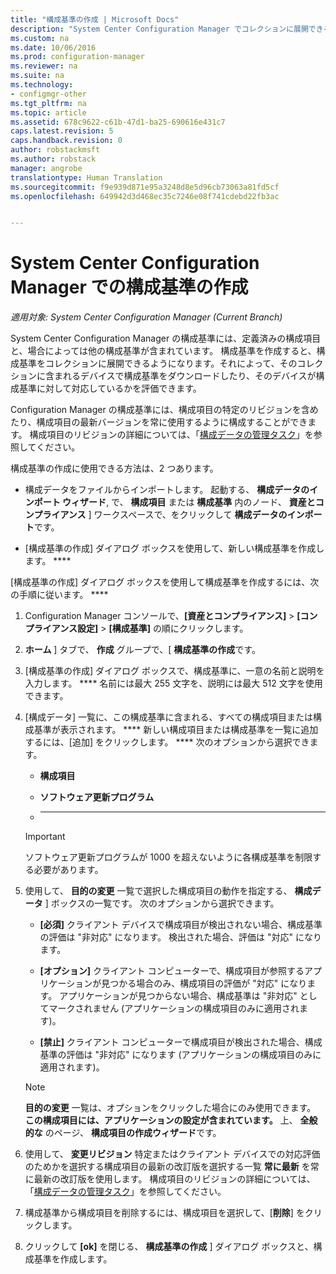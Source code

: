 ```yaml
---
title: "構成基準の作成 | Microsoft Docs"
description: "System Center Configuration Manager でコレクションに展開できる構成基準を作成します。"
ms.custom: na
ms.date: 10/06/2016
ms.prod: configuration-manager
ms.reviewer: na
ms.suite: na
ms.technology:
- configmgr-other
ms.tgt_pltfrm: na
ms.topic: article
ms.assetid: 678c9622-c61b-47d1-ba25-690616e431c7
caps.latest.revision: 5
caps.handback.revision: 0
author: robstackmsft
ms.author: robstack
manager: angrobe
translationtype: Human Translation
ms.sourcegitcommit: f9e939d871e95a3248d8e5d96cb73063a81fd5cf
ms.openlocfilehash: 649942d3d468ec35c7246e08f741cdebd22fb3ac


---
```

# <a name="create-configuration-baselines-in-system-center-configuration-manager"></a>System Center Configuration Manager での構成基準の作成

*適用対象: System Center Configuration Manager (Current Branch)*


System Center Configuration Manager の構成基準には、定義済みの構成項目と、場合によっては他の構成基準が含まれています。 構成基準を作成すると、構成基準をコレクションに展開できるようになります。それによって、そのコレクションに含まれるデバイスで構成基準をダウンロードしたり、そのデバイスが構成基準に対して対応しているかを評価できます。  

 Configuration Manager の構成基準には、構成項目の特定のリビジョンを含めたり、構成項目の最新バージョンを常に使用するように構成することができます。 構成項目のリビジョンの詳細については、「[構成データの管理タスク](../../compliance/deploy-use/management-tasks-for-configuration-data.md)」を参照してください。  

 構成基準の作成に使用できる方法は、2 つあります。  

-   構成データをファイルからインポートします。 起動する、 **構成データのインポート ウィザード**, で、 **構成項目** または **構成基準** 内のノード、 **資産とコンプライアンス** ] ワークスペースで、をクリックして **構成データのインポート**です。  

-   [構成基準の作成] ダイアログ ボックスを使用して、新しい構成基準を作成します。 ****  

 [構成基準の作成] ダイアログ ボックスを使用して構成基準を作成するには、次の手順に従います。 ****  

1.  Configuration Manager コンソールで、**[資産とコンプライアンス]** > **[コンプライアンス設定]** > **[構成基準]** の順にクリックします。  

3.  **ホーム** ] タブで、 **作成** グループで、[ **構成基準の作成**です。  

4.  [構成基準の作成] ダイアログ ボックスで、構成基準に、一意の名前と説明を入力します。 **** 名前には最大 255 文字を、説明には最大 512 文字を使用できます。  

5.  [構成データ] 一覧に、この構成基準に含まれる、すべての構成項目または構成基準が表示されます。 **** 新しい構成項目または構成基準を一覧に追加するには、[追加] をクリックします。 **** 次のオプションから選択できます。  

    -   **構成項目**  

    -   **ソフトウェア更新プログラム**  

    -   ****  
      > [!IMPORTANT]
      > ソフトウェア更新プログラムが 1000 を超えないように各構成基準を制限する必要があります。
6.  使用して、 **目的の変更** 一覧で選択した構成項目の動作を指定する、 **構成データ** ] ボックスの一覧です。 次のオプションから選択できます。  

    -   **[必須]** クライアント デバイスで構成項目が検出されない場合、構成基準の評価は "非対応" になります。 検出された場合、評価は "対応" になります。  

    -   **[オプション]** クライアント コンピューターで、構成項目が参照するアプリケーションが見つかる場合のみ、構成項目の評価が "対応" になります。 アプリケーションが見つからない場合、構成基準は "非対応" としてマークされません (アプリケーションの構成項目のみに適用されます)。  

    -   **[禁止]** クライアント コンピューターで構成項目が検出された場合、構成基準の評価は "非対応" になります (アプリケーションの構成項目のみに適用されます)。  

    > [!NOTE]
    >  **目的の変更** 一覧は、オプションをクリックした場合にのみ使用できます。 **この構成項目には、アプリケーションの設定が含まれています。** 上、 **全般的な** のページ、 **構成項目の作成ウィザード**です。  

7.  使用して、 **変更リビジョン** 特定またはクライアント デバイスでの対応評価のためかを選択する構成項目の最新の改訂版を選択する一覧 **常に最新** を常に最新の改訂版を使用します。 構成項目のリビジョンの詳細については、「[構成データの管理タスク](../../compliance/deploy-use/management-tasks-for-configuration-data.md)」を参照してください。  

8.  構成基準から構成項目を削除するには、構成項目を選択して、[**削除**] をクリックします。  

9. クリックして **[ok]** を閉じる、 **構成基準の作成** ] ダイアログ ボックスと、構成基準を作成します。  



<!--HONumber=Dec16_HO3-->


